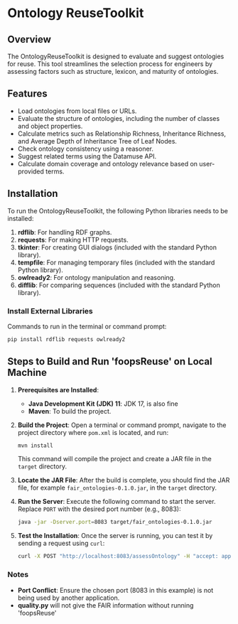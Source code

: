 # Ontology ReuseToolkit

## Overview
The OntologyReuseToolkit is designed to evaluate and suggest ontologies for reuse. This tool streamlines the selection process for engineers by assessing factors such as structure, lexicon, and maturity of ontologies.

## Features
- Load ontologies from local files or URLs.
- Evaluate the structure of ontologies, including the number of classes and object properties.
- Calculate metrics such as Relationship Richness, Inheritance Richness, and Average Depth of Inheritance Tree of Leaf Nodes.
- Check ontology consistency using a reasoner.
- Suggest related terms using the Datamuse API.
- Calculate domain coverage and ontology relevance based on user-provided terms.

## Installation

To run the OntologyReuseToolkit, the following Python libraries needs to be installed:

1. **rdflib**: For handling RDF graphs.
2. **requests**: For making HTTP requests.
3. **tkinter**: For creating GUI dialogs (included with the standard Python library).
4. **tempfile**: For managing temporary files (included with the standard Python library).
5. **owlready2**: For ontology manipulation and reasoning.
6. **difflib**: For comparing sequences (included with the standard Python library).

### Install External Libraries

Commands to run in the terminal or command prompt:

```sh
pip install rdflib requests owlready2
```

## Steps to Build and Run 'foopsReuse' on Local Machine

1. **Prerequisites are Installed**:
   - **Java Development Kit (JDK) 11**: JDK 17, is also fine
   - **Maven**: To build the project.

2. **Build the Project**:
   Open a terminal or command prompt, navigate to the project directory where `pom.xml` is located, and run:
   ```sh
   mvn install
   ```

   This command will compile the project and create a JAR file in the `target` directory.

3. **Locate the JAR File**:
   After the build is complete, you should find the JAR file, for example `fair_ontologies-0.1.0.jar`, in the `target` directory.

4. **Run the Server**:
   Execute the following command to start the server. Replace `PORT` with the desired port number (e.g., 8083):
   ```sh
   java -jar -Dserver.port=8083 target/fair_ontologies-0.1.0.jar
   ```

5. **Test the Installation**:
   Once the server is running, you can test it by sending a request using `curl`:
   ```sh
   curl -X POST "http://localhost:8083/assessOntology" -H "accept: application/json;charset=UTF-8" -H "Content-Type: application/json;charset=UTF-8" -d "{ \"ontologyUri\": \"https://w3id.org/okn/o/sd\"}"
   ```

### Notes

- **Port Conflict**: Ensure the chosen port (8083 in this example) is not being used by another application.
- **quality.py** will not give the FAIR information without running 'foopsReuse'
